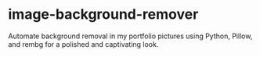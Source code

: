 # image-background-remover
Automate background removal in my portfolio pictures using Python, Pillow, and rembg for a polished and captivating look. 
